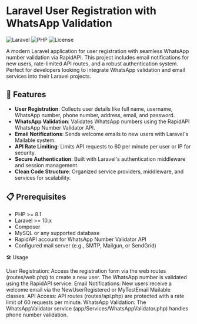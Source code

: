 # Laravel User Registration with WhatsApp Validation

![Laravel](https://img.shields.io/badge/Laravel-10.x-red) ![PHP](https://img.shields.io/badge/PHP-8.1+-blue) ![License](https://img.shields.io/badge/license-MIT-green)

A modern Laravel application for user registration with seamless WhatsApp number validation via RapidAPI. This project includes email notifications for new users, rate-limited API routes, and a robust authentication system. Perfect for developers looking to integrate WhatsApp validation and email services into their Laravel projects.

## 🌟 Features
- **User Registration**: Collects user details like full name, username, WhatsApp number, phone number, address, email, and password.
- **WhatsApp Validation**: Validates WhatsApp numbers using the RapidAPI WhatsApp Number Validator API.
- **Email Notifications**: Sends welcome emails to new users with Laravel's Mailable system.
- **API Rate Limiting**: Limits API requests to 60 per minute per user or IP for security.
- **Secure Authentication**: Built with Laravel's authentication middleware and session management.
- **Clean Code Structure**: Organized service providers, middleware, and services for scalability.

## 📋 Prerequisites
- PHP >= 8.1
- Laravel >= 10.x
- Composer
- MySQL or any supported database
- RapidAPI account for WhatsApp Number Validator API
- Configured mail server (e.g., SMTP, Mailgun, or SendGrid)
  
🛠️ Usage

User Registration: Access the registration form via the web routes (routes/web.php) to create a new user. The WhatsApp number is validated using the RapidAPI service.
Email Notifications: New users receive a welcome email via the NewUserRegistered or MyTestEmail Mailable classes.
API Access: API routes (routes/api.php) are protected with a rate limit of 60 requests per minute.
WhatsApp Validation: The WhatsAppValidator service (app/Services/WhatsAppValidator.php) handles phone number validation.
